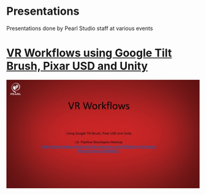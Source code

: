 # Presentations

Presentations done by Pearl Studio staff at various events

# [VR Workflows using Google Tilt Brush, Pixar USD and Unity](03172019/LightningTalks/README.md)

![](03172019/LightningTalks/slides/Slide2.jpg)
